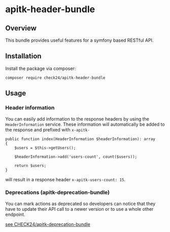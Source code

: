 # apitk-header-bundle

## Overview
This bundle provides useful features for a symfony based RESTful API.

## Installation
Install the package via composer:
```
composer require check24/apitk-header-bundle
```

## Usage
### Header information
You can easily add information to the response headers by using the `HeaderInformation` service.
These information will automatically be added to the response and prefixed with `x-apitk-`

```
public function index(HeaderInformation $headerInformation): array
{
    $users = $this->getUsers();
    
    $headerInformation->add('users-count', count($users));

    return $users;
}
```
will result in a response header `x-apitk-users-count: 15`.

### Deprecations (apitk-deprecation-bundle)
You can mark actions as deprecated so developers can notice that they have to update their API
call to a newer version or to use a whole other endpoint.

[see CHECK24/apitk-deprecation-bundle](https://github.com/CHECK24/apitk-deprecation-bundle)
